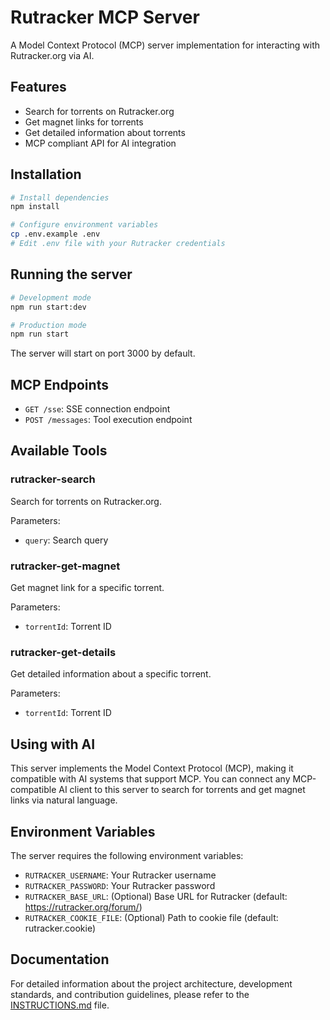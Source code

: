 # Rutracker MCP Server

A Model Context Protocol (MCP) server implementation for interacting with Rutracker.org via AI.

## Features

- Search for torrents on Rutracker.org
- Get magnet links for torrents
- Get detailed information about torrents
- MCP compliant API for AI integration

## Installation

```bash
# Install dependencies
npm install

# Configure environment variables
cp .env.example .env
# Edit .env file with your Rutracker credentials
```

## Running the server

```bash
# Development mode
npm run start:dev

# Production mode
npm run start
```

The server will start on port 3000 by default.

## MCP Endpoints

- `GET /sse`: SSE connection endpoint
- `POST /messages`: Tool execution endpoint

## Available Tools

### rutracker-search

Search for torrents on Rutracker.org.

Parameters:

- `query`: Search query

### rutracker-get-magnet

Get magnet link for a specific torrent.

Parameters:

- `torrentId`: Torrent ID

### rutracker-get-details

Get detailed information about a specific torrent.

Parameters:

- `torrentId`: Torrent ID

## Using with AI

This server implements the Model Context Protocol (MCP), making it compatible with AI systems that support MCP. You can connect any MCP-compatible AI client to this server to search for torrents and get magnet links via natural language.

## Environment Variables

The server requires the following environment variables:

- `RUTRACKER_USERNAME`: Your Rutracker username
- `RUTRACKER_PASSWORD`: Your Rutracker password
- `RUTRACKER_BASE_URL`: (Optional) Base URL for Rutracker (default: https://rutracker.org/forum/)
- `RUTRACKER_COOKIE_FILE`: (Optional) Path to cookie file (default: rutracker.cookie)

## Documentation

For detailed information about the project architecture, development standards, and contribution guidelines, please refer to the [INSTRUCTIONS.md](./INSTRUCTIONS.md) file.
